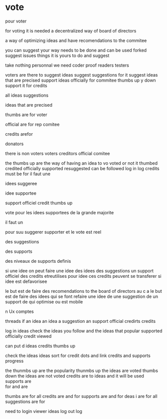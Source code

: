 # vote
pour voter 

for voting it is needed a decentralized way of board of directors

  
a way of optimizing ideas
and have recomendations to the commitee

you can suggest your way 
needs to be done  and can be used forked suggest issues things 
it is yours to do and suggest

 

take nothing personnal 
we need coder
proof readers
testers



 
 

voters are there to 
suggest ideas
suggest suggestions for it
suggest ideas that are precised
support ideas officially for commitee
thumbs up y down
support it for credits

all    ideas    suggestions

ideas that are precised

thumbs are for voter

official are for rep comitee

credits arefor 

donators 

there is non voters 
voters
creditors
official comitee


the thumbs up are the way of having an idea to vo voted or not 
it thumbed    credited    officially supported   resuggested    can be followed
log in log 
credits must be for 
il faut une 


idees suggeree

idee supportee

support officiel
credit
thumbs up

vote pour les idees supportees de la grande majorite 



il faut un 

pour suu suggerer supporter 
et le vote est reel 


des suggestions
 
des supports

des niveaux de supports definis



si une idee 
on peut  faire    une idee des idees des suggestions un support officiel des credits etreutilises pour idee ces credits peuvent se transferer si idee est defavorisee  

le but est de faire des recomendations to the board of directors au c a 
le but est de faire des idees qui se font refaire 
une idee de    une suggestion de    un support de    qui optimise ou est mobile 


n Ux  comptes 

threads
if an idea 
an idea
a suggestion
an support official
credirts credits

log in 
ideas
check the ideas you follow
and the ideas that 
popular
supported officially
credit
viewed

can put d ideas 
credits
thumbs up

check the ideas
ideas 
sort for credit
dots and link 
credits and supports  progress

the thunmbs up are the popularity
thunmbs up  the ideas are voted
thumbs down the ideas are not voted
credits are to ideas and it will be used
supports are  
for      and are

thumbs are for all
credits are      and for 
supports are      and for
deas i  are for all 
suggestions are for 

need to      login 
viewer
ideas
log out
log 

 

